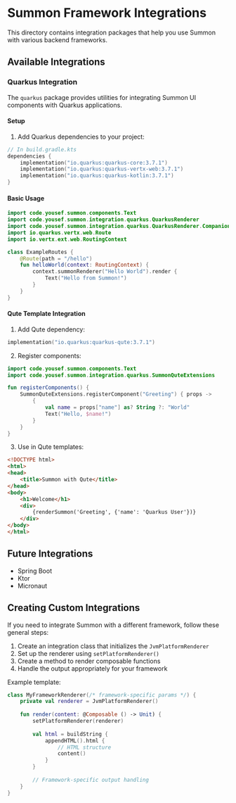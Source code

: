 # Summon Framework Integrations

This directory contains integration packages that help you use Summon with various backend frameworks.

## Available Integrations

### Quarkus Integration

The `quarkus` package provides utilities for integrating Summon UI components with Quarkus applications.

#### Setup

1. Add Quarkus dependencies to your project:

```kotlin
// In build.gradle.kts
dependencies {
    implementation("io.quarkus:quarkus-core:3.7.1")
    implementation("io.quarkus:quarkus-vertx-web:3.7.1")
    implementation("io.quarkus:quarkus-kotlin:3.7.1")
}
```

#### Basic Usage

```kotlin
import code.yousef.summon.components.Text
import code.yousef.summon.integration.quarkus.QuarkusRenderer
import code.yousef.summon.integration.quarkus.QuarkusRenderer.Companion.summonRenderer
import io.quarkus.vertx.web.Route
import io.vertx.ext.web.RoutingContext

class ExampleRoutes {
    @Route(path = "/hello")
    fun helloWorld(context: RoutingContext) {
        context.summonRenderer("Hello World").render {
            Text("Hello from Summon!")
        }
    }
}
```

#### Qute Template Integration

1. Add Qute dependency:

```kotlin
implementation("io.quarkus:quarkus-qute:3.7.1")
```

2. Register components:

```kotlin
import code.yousef.summon.components.Text
import code.yousef.summon.integration.quarkus.SummonQuteExtensions

fun registerComponents() {
    SummonQuteExtensions.registerComponent("Greeting") { props ->
        {
            val name = props["name"] as? String ?: "World"
            Text("Hello, $name!")
        }
    }
}
```

3. Use in Qute templates:

```html
<!DOCTYPE html>
<html>
<head>
    <title>Summon with Qute</title>
</head>
<body>
    <h1>Welcome</h1>
    <div>
        {renderSummon('Greeting', {'name': 'Quarkus User'})}
    </div>
</body>
</html>
```

## Future Integrations

- Spring Boot
- Ktor
- Micronaut

## Creating Custom Integrations

If you need to integrate Summon with a different framework, follow these general steps:

1. Create an integration class that initializes the `JvmPlatformRenderer`
2. Set up the renderer using `setPlatformRenderer()`
3. Create a method to render composable functions 
4. Handle the output appropriately for your framework

Example template:

```kotlin
class MyFrameworkRenderer(/* framework-specific params */) {
    private val renderer = JvmPlatformRenderer()
    
    fun render(content: @Composable () -> Unit) {
        setPlatformRenderer(renderer)
        
        val html = buildString {
            appendHTML().html {
                // HTML structure
                content()
            }
        }
        
        // Framework-specific output handling
    }
} 